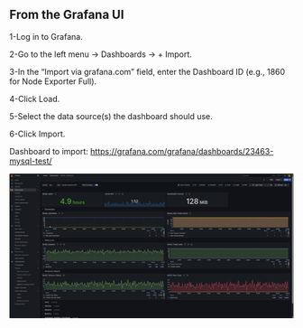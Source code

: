 
## From the Grafana UI

1-Log in to Grafana.

2-Go to the left menu → Dashboards → + Import.

3-In the “Import via grafana.com” field, enter the Dashboard ID (e.g., 1860 for Node Exporter Full).

4-Click Load.

5-Select the data source(s) the dashboard should use.

6-Click Import.

Dashboard to import: https://grafana.com/grafana/dashboards/23463-mysql-test/


<img src="../../../images/dashboard-mysql-metrics.png" alt="Architecture" width="750"/>

